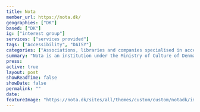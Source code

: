 ```yaml
---
title: Nota
member_url: https://nota.dk/
geographies: ["DK"]
based: ["DK"]
ig: ["interest group"] 
services: ["services provided"] 
tags: ["Accessibility", "DAISY"]
categories: ["Associations, libraries and companies specialised in accessibility services"]
summary: "Nota is an institution under the Ministry of Culture of Denmark, which makes printed text available in digital formats."
press:
active: true
layout: post
showReadTime: false
showDate: false
permalink: ""
date: 
featureImage: "https://nota.dk/sites/all/themes/custom/custom/notadk/images/logo-brown.svg"
---
```

